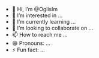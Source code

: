 - 👋 Hi, I’m @Oglislm
- 👀 I’m interested in ...
- 🌱 I’m currently learning ...
- 💞️ I’m looking to collaborate on ...
- 📫 How to reach me ...
- 😄 Pronouns: ...
- ⚡ Fun fact: ...

<!---
Oglislm/Oglislm is a ✨ special ✨ repository because its `README.md` (this file) appears on your GitHub profile.
You can click the Preview link to take a look at your changes.
--->

